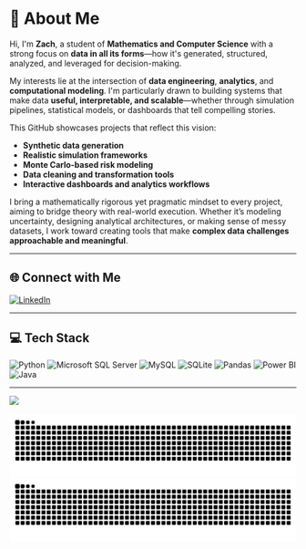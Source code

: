# 💫 About Me

Hi, I'm **Zach**, a student of **Mathematics and Computer Science** with a strong focus on **data in all its forms**—how it's generated, structured, analyzed, and leveraged for decision-making.

My interests lie at the intersection of **data engineering**, **analytics**, and **computational modeling**. I'm particularly drawn to building systems that make data **useful, interpretable, and scalable**—whether through simulation pipelines, statistical models, or dashboards that tell compelling stories.

This GitHub showcases projects that reflect this vision:
- **Synthetic data generation**
- **Realistic simulation frameworks**
- **Monte Carlo-based risk modeling**
- **Data cleaning and transformation tools**
- **Interactive dashboards and analytics workflows**

I bring a mathematically rigorous yet pragmatic mindset to every project, aiming to bridge theory with real-world execution. Whether it’s modeling uncertainty, designing analytical architectures, or making sense of messy datasets, I work toward creating tools that make **complex data challenges approachable and meaningful**.

---

## 🌐 Connect with Me
[![LinkedIn](https://img.shields.io/badge/LinkedIn-%230077B5.svg?style=for-the-badge&logo=linkedin&logoColor=white)](https://www.linkedin.com/in/zachary-shipley-7950b6228/)

---

## 💻 Tech Stack

![Python](https://img.shields.io/badge/python-3670A0?style=for-the-badge&logo=python&logoColor=ffdd54)
![Microsoft SQL Server](https://img.shields.io/badge/Microsoft%20SQL%20Server-CC2927?style=for-the-badge&logo=microsoft%20sql%20server&logoColor=white)
![MySQL](https://img.shields.io/badge/mysql-4479A1.svg?style=for-the-badge&logo=mysql&logoColor=white)
![SQLite](https://img.shields.io/badge/sqlite-%2307405e.svg?style=for-the-badge&logo=sqlite&logoColor=white)
![Pandas](https://img.shields.io/badge/pandas-%23150458.svg?style=for-the-badge&logo=pandas&logoColor=white)
![Power BI](https://img.shields.io/badge/power_bi-F2C811?style=for-the-badge&logo=powerbi&logoColor=black)
![Java](https://img.shields.io/badge/java-%23ED8B00.svg?style=for-the-badge&logo=openjdk&logoColor=white)

---

[![](https://visitcount.itsvg.in/api?id=zship135&icon=0&color=0)](https://visitcount.itsvg.in)

![GitHub Snake Light](https://raw.githubusercontent.com/zship135/zship135/output/github-contribution-grid-snake.svg#gh-light-mode-only)
![GitHub Snake Dark](https://raw.githubusercontent.com/zship135/zship135/output/github-contribution-grid-snake-dark.svg#gh-dark-mode-only)


<!-- Built with GPRM ( https://gprm.itsvg.in ) -->
